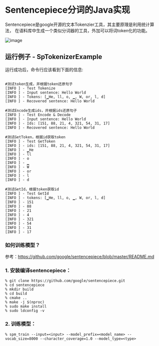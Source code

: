 # Sentencepiece分词的Java实现
Sentencepiece是google开源的文本Tokenzier工具，其主要原理是利用统计算法，
在语料库中生成一个类似分词器的工具，外加可以将词token化的功能。

![image](https://djl-model.oss-cn-hongkong.aliyuncs.com/AIAS/nlp_sdks/wordpiece.jpeg)

## 运行例子 - SpTokenizerExample
运行成功后，命令行应该看到下面的信息:
```text

#测试token生成，并根据token还原句子
[INFO ] - Test Tokenize
[INFO ] - Input sentence: Hello World
[INFO ] - Tokens: [▁He, ll, o, ▁, W, or, l, d]
[INFO ] - Recovered sentence: Hello World

#测试Encode生成ids，并根据ids还原句子
[INFO ] - Test Encode & Decode
[INFO ] - Input sentence: Hello World
[INFO ] - Ids: [151, 88, 21, 4, 321, 54, 31, 17]
[INFO ] - Recovered sentence: Hello World

#测试GetToken，根据id获取token
[INFO ] - Test GetToken
[INFO ] - ids: [151, 88, 21, 4, 321, 54, 31, 17]
[INFO ] - ▁He
[INFO ] - ll
[INFO ] - o
[INFO ] - ▁
[INFO ] - W
[INFO ] - or
[INFO ] - l
[INFO ] - d

#测试GetId，根据token获取id
[INFO ] - Test GetId
[INFO ] - tokens: [▁He, ll, o, ▁, W, or, l, d]
[INFO ] - 151
[INFO ] - 88
[INFO ] - 21
[INFO ] - 4
[INFO ] - 321
[INFO ] - 54
[INFO ] - 31
[INFO ] - 17

```

### 如何训练模型？ 
参考：https://github.com/google/sentencepiece/blob/master/README.md
### 1. 安装编译sentencepiece：
```text
% git clone https://github.com/google/sentencepiece.git 
% cd sentencepiece
% mkdir build
% cd build
% cmake ..
% make -j $(nproc)
% sudo make install
% sudo ldconfig -v

```
### 2. 训练模型：
```text
% spm_train --input=<input> --model_prefix=<model_name> --vocab_size=8000 --character_coverage=1.0 --model_type=<type>
```